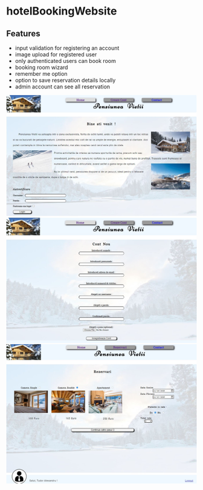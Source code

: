 # hotelBookingWebsite


## Features

* input validation for registering an account
* image upload for registered user
* only authenticated users can book room
* booking room wizard
* remember me option
* option to save reservation details locally
* admin account can see all reservation

![features](./screenshots/Capture1.JPG)
![features](./screenshots/Capture2.JPG)
![features](./screenshots/Capture3.JPG)
